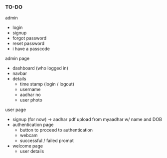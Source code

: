 ### TO-DO
admin
- login
- signup
- forgot password
- reset password
- i have a passcode 

admin page 
- dashboard (who logged in)
- navbar
- details 
	- time stamp (login / logout)
	- username
	- aadhar no
	- user photo

user page
- signup (for now) -> aadhar pdf upload from myaadhar w/ name and DOB
- authentication page
	- button to proceed to authentication
	- webcam 
	- successful / failed prompt
- welcome page
	- user details
